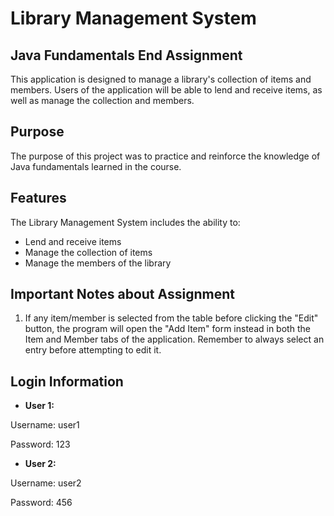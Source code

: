 # Library Management System
## Java Fundamentals End Assignment

This application is designed to manage a library's collection of items and members. Users of the application will be able to lend and receive items, as well as manage the collection and members.

## Purpose
The purpose of this project was to practice and reinforce the knowledge of Java fundamentals learned in the course.

## Features
The Library Management System includes the ability to:

- Lend and receive items
- Manage the collection of items
- Manage the members of the library

## Important Notes about Assignment

1. If any item/member is selected from the table before clicking the "Edit" button, the program will open the "Add Item" form instead in both the Item and Member tabs of the application. Remember to always select an entry before attempting to edit it.


## Login Information

- **User 1:** 

Username: user1

Password: 123

- **User 2:**

Username: user2

Password: 456



